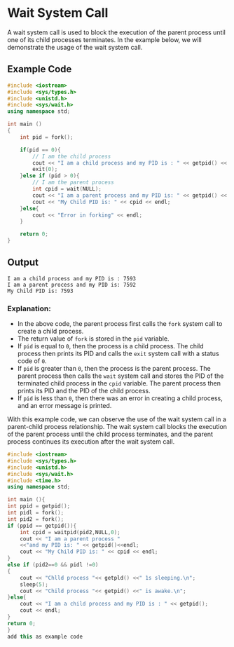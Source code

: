 # Wait System Call
A wait system call is used to block the execution of the parent process until one of its child processes terminates. In the example below, we will demonstrate the usage of the wait system call.

## Example Code
```cpp
#include <iostream>
#include <sys/types.h>
#include <unistd.h>
#include <sys/wait.h>
using namespace std;

int main ()
{
    int pid = fork();

    if(pid == 0){
        // I am the child process
        cout << "I am a child process and my PID is : " << getpid() << endl;
        exit(0);
    }else if (pid > 0){
        // I am the parent process
        int cpid = wait(NULL);
        cout << "I am a parent process and my PID is: " << getpid() << endl;
        cout << "My Child PID is: " << cpid << endl;
    }else{
        cout << "Error in forking" << endl;
    }

    return 0;
}
```


## Output
```
I am a child process and my PID is : 7593
I am a parent process and my PID is: 7592
My Child PID is: 7593
```


### Explanation:

- In the above code, the parent process first calls the `fork` system call to create a child process.
- The return value of `fork` is stored in the `pid` variable.
- If `pid` is equal to `0`, then the process is a child process. The child process then prints its PID and calls the `exit` system call with a status code of `0`.
- If `pid` is greater than `0`, then the process is the parent process. The parent process then calls the `wait` system call and stores the PID of the terminated child process in the `cpid` variable. The parent process then prints its PID and the PID of the child process.
- If `pid` is less than `0`, then there was an error in creating a child process, and an error message is printed.

With this example code, we can observe the use of the wait system call in a parent-child process relationship. The wait system call blocks the execution of the parent process until the child process terminates, and the parent process continues its execution after the wait system call.


```cpp
#include <iostream>
#include <sys/types.h>
#include <unistd.h>
#include <sys/wait.h>
#include <time.h>
using namespace std;

int main (){
int ppid = getpid();
int pidl = fork();
int pid2 = fork();
if (ppid == getpid()){
    int cpid = waitpid(pid2,NULL,0);
    cout << "I am a parent process "
    <<"and my PID is: " << getpid()<<endl;
    cout << "My Child PID is: " << cpid << endl;
}
else if (pid2==0 && pidl !=0)
{
    cout << "Chlld process "<< getpld() <<" 1s sleeping.\n";
    sleep(5);
    cout << "Child process "<< getpid() <<" is awake.\n";
}else{
    cout << "I am a child process and my PID is : " << getpid();
    cout << endl;
}
return 0;
}
add this as example code
```